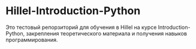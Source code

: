 # Hillel-Introduction-Python

Это тестовый репорзиторий для обучения в Hillel на курсе Introduction-Python, закрепления теоретического материала и получения навыков программирования. 
